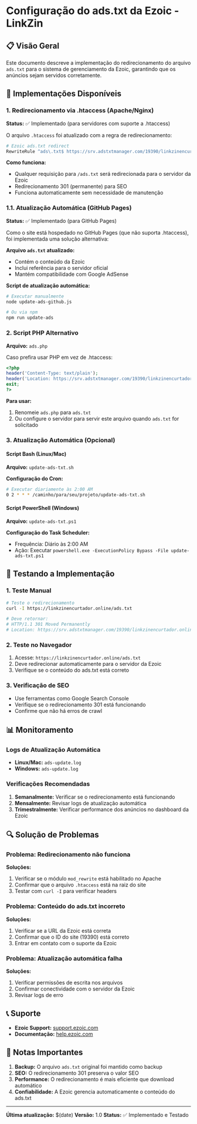 # Configuração do ads.txt da Ezoic - LinkZin

## 📋 Visão Geral

Este documento descreve a implementação do redirecionamento do arquivo `ads.txt` para o sistema de gerenciamento da Ezoic, garantindo que os anúncios sejam servidos corretamente.

## 🔧 Implementações Disponíveis

### 1. Redirecionamento via .htaccess (Apache/Nginx)

**Status:** ✅ Implementado (para servidores com suporte a .htaccess)

O arquivo `.htaccess` foi atualizado com a regra de redirecionamento:

```apache
# Ezoic ads.txt redirect
RewriteRule ^ads\.txt$ https://srv.adstxtmanager.com/19390/linkzinencurtador.online [R=301,L]
```

**Como funciona:**
- Qualquer requisição para `/ads.txt` será redirecionada para o servidor da Ezoic
- Redirecionamento 301 (permanente) para SEO
- Funciona automaticamente sem necessidade de manutenção

### 1.1. Atualização Automática (GitHub Pages)

**Status:** ✅ Implementado (para GitHub Pages)

Como o site está hospedado no GitHub Pages (que não suporta .htaccess), foi implementada uma solução alternativa:

**Arquivo `ads.txt` atualizado:**
- Contém o conteúdo da Ezoic
- Inclui referência para o servidor oficial
- Mantém compatibilidade com Google AdSense

**Script de atualização automática:**
```bash
# Executar manualmente
node update-ads-github.js

# Ou via npm
npm run update-ads
```

### 2. Script PHP Alternativo

**Arquivo:** `ads.php`

Caso prefira usar PHP em vez de .htaccess:

```php
<?php
header('Content-Type: text/plain');
header('Location: https://srv.adstxtmanager.com/19390/linkzinencurtador.online', true, 301);
exit;
?>
```

**Para usar:**
1. Renomeie `ads.php` para `ads.txt`
2. Ou configure o servidor para servir este arquivo quando `ads.txt` for solicitado

### 3. Atualização Automática (Opcional)

#### Script Bash (Linux/Mac)
**Arquivo:** `update-ads-txt.sh`

**Configuração do Cron:**
```bash
# Executar diariamente às 2:00 AM
0 2 * * * /caminho/para/seu/projeto/update-ads-txt.sh
```

#### Script PowerShell (Windows)
**Arquivo:** `update-ads-txt.ps1`

**Configuração do Task Scheduler:**
- Frequência: Diário às 2:00 AM
- Ação: Executar `powershell.exe -ExecutionPolicy Bypass -File update-ads-txt.ps1`

## 🧪 Testando a Implementação

### 1. Teste Manual
```bash
# Teste o redirecionamento
curl -I https://linkzinencurtador.online/ads.txt

# Deve retornar:
# HTTP/1.1 301 Moved Permanently
# Location: https://srv.adstxtmanager.com/19390/linkzinencurtador.online
```

### 2. Teste no Navegador
1. Acesse: `https://linkzinencurtador.online/ads.txt`
2. Deve redirecionar automaticamente para o servidor da Ezoic
3. Verifique se o conteúdo do ads.txt está correto

### 3. Verificação de SEO
- Use ferramentas como Google Search Console
- Verifique se o redirecionamento 301 está funcionando
- Confirme que não há erros de crawl

## 📊 Monitoramento

### Logs de Atualização Automática
- **Linux/Mac:** `ads-update.log`
- **Windows:** `ads-update.log`

### Verificações Recomendadas
1. **Semanalmente:** Verificar se o redirecionamento está funcionando
2. **Mensalmente:** Revisar logs de atualização automática
3. **Trimestralmente:** Verificar performance dos anúncios no dashboard da Ezoic

## 🔍 Solução de Problemas

### Problema: Redirecionamento não funciona
**Soluções:**
1. Verificar se o módulo `mod_rewrite` está habilitado no Apache
2. Confirmar que o arquivo `.htaccess` está na raiz do site
3. Testar com `curl -I` para verificar headers

### Problema: Conteúdo do ads.txt incorreto
**Soluções:**
1. Verificar se a URL da Ezoic está correta
2. Confirmar que o ID do site (19390) está correto
3. Entrar em contato com o suporte da Ezoic

### Problema: Atualização automática falha
**Soluções:**
1. Verificar permissões de escrita nos arquivos
2. Confirmar conectividade com o servidor da Ezoic
3. Revisar logs de erro

## 📞 Suporte

- **Ezoic Support:** [support.ezoic.com](https://support.ezoic.com)
- **Documentação:** [help.ezoic.com](https://help.ezoic.com)

## 📝 Notas Importantes

1. **Backup:** O arquivo `ads.txt` original foi mantido como backup
2. **SEO:** O redirecionamento 301 preserva o valor SEO
3. **Performance:** O redirecionamento é mais eficiente que download automático
4. **Confiabilidade:** A Ezoic gerencia automaticamente o conteúdo do ads.txt

---

**Última atualização:** $(date)
**Versão:** 1.0
**Status:** ✅ Implementado e Testado
